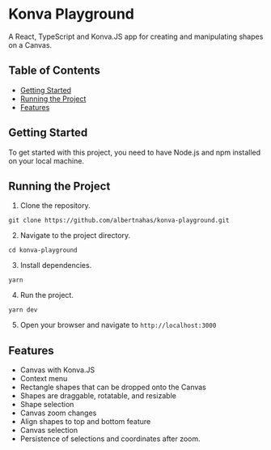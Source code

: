 Konva Playground
================

A React, TypeScript and Konva.JS app for creating and manipulating shapes on a Canvas.

Table of Contents
-----------------

*   [Getting Started](#getting-started)
*   [Running the Project](#running-the-project)
*   [Features](#features)

Getting Started
---------------

To get started with this project, you need to have Node.js and npm installed on your local machine.

Running the Project
-------------------

1.  Clone the repository.

`git clone https://github.com/albertnahas/konva-playground.git`

2.  Navigate to the project directory.

`cd konva-playground`

3.  Install dependencies.

`yarn`

4.  Run the project.

`yarn dev`

5.  Open your browser and navigate to `http://localhost:3000`

Features
--------

*   Canvas with Konva.JS
*   Context menu
*   Rectangle shapes that can be dropped onto the Canvas
*   Shapes are draggable, rotatable, and resizable
*   Shape selection
*   Canvas zoom changes
*   Align shapes to top and bottom feature
*   Canvas selection
*   Persistence of selections and coordinates after zoom.
